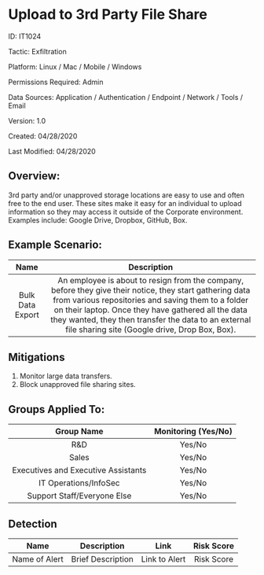 # **Upload to 3rd Party File Share**

ID: IT1024

Tactic: Exfiltration

Platform: Linux / Mac / Mobile / Windows

Permissions Required: Admin

Data Sources: Application / Authentication / Endpoint / Network / Tools / Email

Version: 1.0

Created: 04/28/2020

Last Modified: 04/28/2020


## **Overview:**
3rd party and/or unapproved storage locations are easy to use and often free to the end user. These sites make it easy for an individual to upload information so they may access it outside of the Corporate environment. Examples include: Google Drive, Dropbox, GitHub, Box.

## **Example Scenario:**

| Name | Description |
| :---:| :---:|
| Bulk Data Export | An employee is about to resign from the company, before they give their notice, they start gathering data from various repositories and saving them to a folder on their laptop. Once they have gathered all the data they wanted, they then transfer the data to an external file sharing site (Google drive, Drop Box, Box).     |
  

## **Mitigations**

1. Monitor large data transfers.
2. Block unapproved file sharing sites. 




## **Groups Applied To:**
| Group Name | Monitoring (Yes/No) |
| :---: | :---:|
| R&D	| Yes/No |
| Sales | Yes/No |
| Executives and Executive Assistants |	Yes/No |
| IT Operations/InfoSec	| Yes/No |
|Support Staff/Everyone Else | Yes/No|

## **Detection**
| Name | Description | Link | Risk Score |
| :---: | :---:|:---: | :---:|
| Name of Alert | Brief Description | Link to Alert | Risk Score|  





